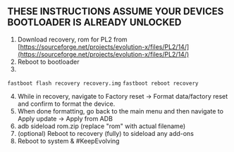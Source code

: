 ## THESE INSTRUCTIONS ASSUME YOUR DEVICES BOOTLOADER IS ALREADY UNLOCKED

1. Download recovery, rom for PL2 from [https://sourceforge.net/projects/evolution-x/files/PL2/14/](https://sourceforge.net/projects/evolution-x/files/PL2/14/)
2. Reboot to bootloader
3.
```fastboot flash recovery recovery.img```
```fastboot reboot recovery```

4. While in recovery, navigate to Factory reset -> Format data/factory reset and confirm to format the device.
5. When done formatting, go back to the main menu and then navigate to Apply update -> Apply from ADB
6. adb sideload rom.zip (replace "rom" with actual filename)
7. (optional) Reboot to recovery (fully) to sideload any add-ons
8. Reboot to system & #KeepEvolving
